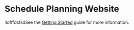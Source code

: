 Schedule Planning Website
=========================

IIdfffdsfsdSee the [Getting Started](https://github.com/eecs183/SchedulePlanningWebsite/wiki/Getting-Started) guide for more information.
